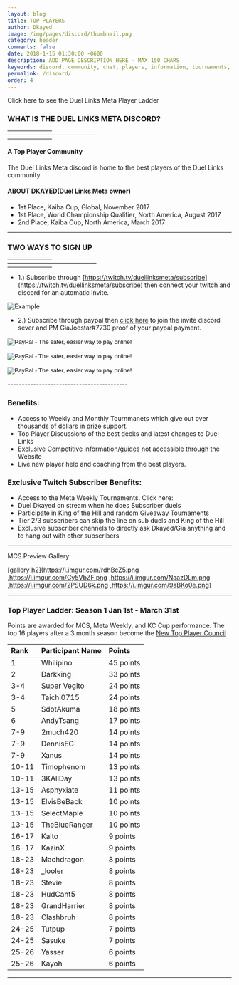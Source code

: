 ```yaml
---
layout: blog
title: TOP PLAYERS
author: Dkayed
image: /img/pages/discord/thumbnail.png
category: header
comments: false
date: 2018-1-15 01:30:00 -0600
description: ADD PAGE DESCRIPTION HERE - MAX 150 CHARS
keywords: discord, community, chat, players, information, tournaments, friends, find friends
permalink: /discord/
order: 4
---
```


Click here to see the Duel Links Meta Player Ladder


<div class="section">
    <h3 class="text-center">WHAT IS THE DUEL LINKS META DISCORD?</h3>
    <hr style="width: 100px; border-color: #D8D8D8; margin-bottom: 8px;
    margin-top: 8px;">
    <hr style="width: 200px; border-color: #D8D8D8; margin-bottom: 8px;
    margin-top: 8px;">
    <hr style="width: 100px; border-color: #D8D8D8; margin-bottom: 8px;
    margin-top: 8px;">
    </div> 

#### A Top Player Community    
The Duel Links Meta discord is home to the best players of the Duel Links community.

#### ABOUT DKAYED(Duel Links Meta owner)
* 1st Place, Kaiba Cup, Global, November 2017
* 1st Place, World Championship Qualifier, North America, August 2017
* 2nd Place, Kaiba Cup, North America, March 2017


<hr style="border-color: #B5B5B5;">

<div class="section">
    <h3 class="text-center">TWO WAYS TO SIGN UP</h3>
    <hr style="width: 100px; border-color: #D8D8D8; margin-bottom: 8px;
    margin-top: 8px;">
    <hr style="width: 200px; border-color: #D8D8D8; margin-bottom: 8px;
    margin-top: 8px;">
    <hr style="width: 100px; border-color: #D8D8D8; margin-bottom: 8px;
    margin-top: 8px;">
</div>

* 1.) Subscribe through [https://twitch.tv/duellinksmeta/subscribe](https://twitch.tv/duellinksmeta/subscribe) then connect your twitch and discord for an automatic invite.

![Example](https://media.discordapp.net/attachments/330764027905179648/409920039790051339/zzzzsubjoin_orig.png?width=390&height=633)

* 2.) Subscribe through paypal then [click here](https://discord.gg/QmPwUqA) to join the invite discord sever and PM GiaJoestar#7730 proof of your paypal payment.
<form action="https://www.paypal.com/cgi-bin/webscr" method="post" target="_top">
<input type="hidden" name="cmd" value="_s-xclick">
<input type="hidden" name="hosted_button_id" value="EDPJZCLKQYP2G">
<input type="image" src="https://i.imgur.com/G1BEsT0.png" border="0" name="submit" alt="PayPal - The safer, easier way to pay online!">
<img alt="" border="0" src="https://www.paypalobjects.com/en_US/i/scr/pixel.gif" width="1" height="1">
</form>
<form action="https://www.paypal.com/cgi-bin/webscr" method="post" target="_top">
<input type="hidden" name="cmd" value="_s-xclick">
<input type="hidden" name="hosted_button_id" value="JB4L2ZJFCF5HU">
<input type="image" src="https://i.imgur.com/SKvC4Se.png" border="0" name="submit" alt="PayPal - The safer, easier way to pay online!">
<img alt="" border="0" src="https://www.paypalobjects.com/en_US/i/scr/pixel.gif" width="1" height="1">
</form>
<form action="https://www.paypal.com/cgi-bin/webscr" method="post" target="_top">
<input type="hidden" name="cmd" value="_s-xclick">
<input type="hidden" name="hosted_button_id" value="V5DUTBV9ST3WS">
<input type="image" src="https://i.imgur.com/jSdIVNE.png" border="0" name="submit" alt="PayPal - The safer, easier way to pay online!">
<img alt="" border="0" src="https://www.paypalobjects.com/en_US/i/scr/pixel.gif" width="1" height="1">
</form>
------------------------------------------

### Benefits:
* Access to Weekly and Monthly Tournmanets which give out over thousands of dollars in prize support.
* Top Player Discussions of the best decks and latest changes to Duel Links
* Exclusive Competitive information/guides not accessible through the Website
* Live new player help and coaching from the best players.

### Exclusive Twitch Subscriber Benefits:
* Access to the Meta Weekly Tournaments. Click here:
* Duel Dkayed on stream when he does Subscriber duels
* Participate in King of the Hill and random Giveaway Tournaments
* Tier 2/3 subscribers can skip the line on sub duels and King of the Hill
* Exclusive subscriber channels to directly ask Dkayed/Gia anything and to hang out with other subscribers.

------------
MCS Preview Gallery:

[gallery h2](https://i.imgur.com/rdhBcZ5.png ,https://i.imgur.com/Cy5VbZF.png ,https://i.imgur.com/NaazDLm.png ,https://i.imgur.com/2PSUD6k.png ,https://i.imgur.com/9aBKo0e.png)


--------------

### Top Player Ladder: Season 1 Jan 1st - March 31st

Points are awarded for MCS, Meta Weekly, and KC Cup performance. The top 16 players after a 3 month season become the [New Top Player Council](/top-player-council/)

|Rank|Participant Name|Points|
| :-------- | :-------- | :-------- |
|1|Whilipino|45 points|
|2|Darkking|33 points|
|3-4|Super Vegito|24 points|
|3-4|Taichi0715|24 points|
|5|SdotAkuma|18 points|
|6|AndyTsang|17 points|
|7-9|2much420|14 points|
|7-9|DennisEG|14 points|
|7-9|Xanus|14 points|
|10-11|Timophenom|13 points|
|10-11|3KAllDay|13 points|
|13-15|Asphyxiate|11 points|
|13-15|ElvisBeBack|10 points|
|13-15|SelectMaple|10 points|
|13-15|TheBlueRanger|10 points|
|16-17|Kaito|9 points|
|16-17|KazinX|9 points|
|18-23|Machdragon|8 points|
|18-23|_looler|8 points|
|18-23|Stevie|8 points|
|18-23|HudCant5|8 points|
|18-23|GrandHarrier|8 points|
|18-23|Clashbruh|8 points|
|24-25|Tutpup|7 points|
|24-25|Sasuke|7 points|
|25-26|Yasser|6 points|
|25-26|Kayoh|6 points|

<hr style="border-color: #B5B5B5;">

